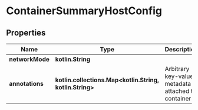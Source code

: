 # ContainerSummaryHostConfig

## Properties

| Name            | Type                                                           | Description                                        | Notes      |
|-----------------|----------------------------------------------------------------|----------------------------------------------------|------------|
| **networkMode** | **kotlin.String**                                              |                                                    | [optional] |
| **annotations** | **kotlin.collections.Map&lt;kotlin.String, kotlin.String&gt;** | Arbitrary key-value metadata attached to container | [optional] |



